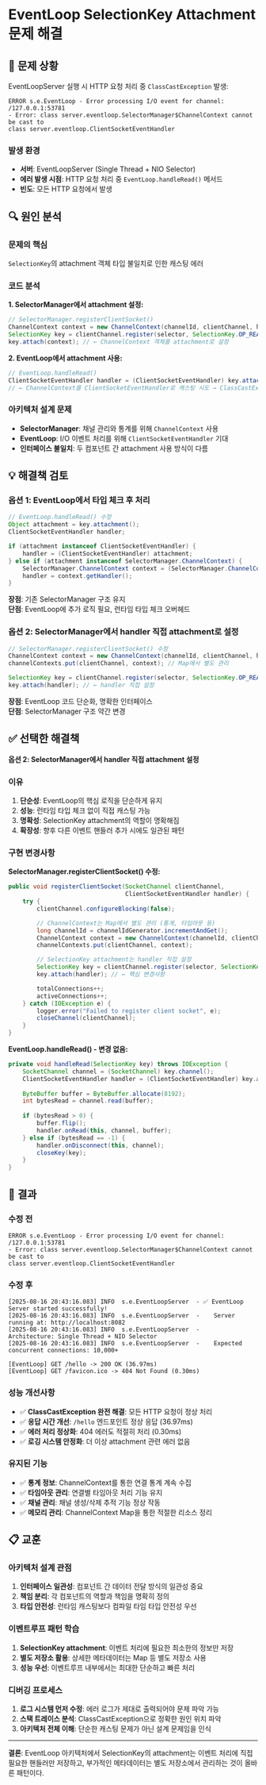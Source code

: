 # EventLoop SelectionKey Attachment 문제 해결

## 🚨 문제 상황

EventLoopServer 실행 시 HTTP 요청 처리 중 `ClassCastException` 발생:

```
ERROR s.e.EventLoop - Error processing I/O event for channel: /127.0.0.1:53781 
- Error: class server.eventloop.SelectorManager$ChannelContext cannot be cast to 
class server.eventloop.ClientSocketEventHandler
```

### 발생 환경
- **서버**: EventLoopServer (Single Thread + NIO Selector)
- **에러 발생 시점**: HTTP 요청 처리 중 `EventLoop.handleRead()` 메서드
- **빈도**: 모든 HTTP 요청에서 발생

## 🔍 원인 분석

### 문제의 핵심
`SelectionKey`의 attachment 객체 타입 불일치로 인한 캐스팅 에러

### 코드 분석

**1. SelectorManager에서 attachment 설정:**
```java
// SelectorManager.registerClientSocket()
ChannelContext context = new ChannelContext(channelId, clientChannel, handler);
SelectionKey key = clientChannel.register(selector, SelectionKey.OP_READ);
key.attach(context); // ← ChannelContext 객체를 attachment로 설정
```

**2. EventLoop에서 attachment 사용:**
```java
// EventLoop.handleRead()
ClientSocketEventHandler handler = (ClientSocketEventHandler) key.attachment(); 
// ← ChannelContext를 ClientSocketEventHandler로 캐스팅 시도 → ClassCastException!
```

### 아키텍처 설계 문제
- **SelectorManager**: 채널 관리와 통계를 위해 `ChannelContext` 사용
- **EventLoop**: I/O 이벤트 처리를 위해 `ClientSocketEventHandler` 기대
- **인터페이스 불일치**: 두 컴포넌트 간 attachment 사용 방식이 다름

## 💡 해결책 검토

### 옵션 1: EventLoop에서 타입 체크 후 처리
```java
// EventLoop.handleRead() 수정
Object attachment = key.attachment();
ClientSocketEventHandler handler;

if (attachment instanceof ClientSocketEventHandler) {
    handler = (ClientSocketEventHandler) attachment;
} else if (attachment instanceof SelectorManager.ChannelContext) {
    SelectorManager.ChannelContext context = (SelectorManager.ChannelContext) attachment;
    handler = context.getHandler();
}
```

**장점**: 기존 SelectorManager 구조 유지  
**단점**: EventLoop에 추가 로직 필요, 런타임 타입 체크 오버헤드

### 옵션 2: SelectorManager에서 handler 직접 attachment로 설정
```java
// SelectorManager.registerClientSocket() 수정
ChannelContext context = new ChannelContext(channelId, clientChannel, handler);
channelContexts.put(clientChannel, context); // Map에서 별도 관리

SelectionKey key = clientChannel.register(selector, SelectionKey.OP_READ);
key.attach(handler); // ← handler 직접 설정
```

**장점**: EventLoop 코드 단순화, 명확한 인터페이스  
**단점**: SelectorManager 구조 약간 변경

## ✅ 선택한 해결책

**옵션 2: SelectorManager에서 handler 직접 attachment 설정**

### 이유
1. **단순성**: EventLoop의 핵심 로직을 단순하게 유지
2. **성능**: 런타임 타입 체크 없이 직접 캐스팅 가능
3. **명확성**: SelectionKey attachment의 역할이 명확해짐
4. **확장성**: 향후 다른 이벤트 핸들러 추가 시에도 일관된 패턴

### 구현 변경사항

**SelectorManager.registerClientSocket() 수정:**
```java
public void registerClientSocket(SocketChannel clientChannel,
                                 ClientSocketEventHandler handler) {
    try {
        clientChannel.configureBlocking(false);

        // ChannelContext는 Map에서 별도 관리 (통계, 타임아웃 등)
        long channelId = channelIdGenerator.incrementAndGet();
        ChannelContext context = new ChannelContext(channelId, clientChannel, handler);
        channelContexts.put(clientChannel, context);

        // SelectionKey attachment는 handler 직접 설정
        SelectionKey key = clientChannel.register(selector, SelectionKey.OP_READ);
        key.attach(handler); // ← 핵심 변경사항

        totalConnections++;
        activeConnections++;
    } catch (IOException e) {
        logger.error("Failed to register client socket", e);
        closeChannel(clientChannel);
    }
}
```

**EventLoop.handleRead() - 변경 없음:**
```java
private void handleRead(SelectionKey key) throws IOException {
    SocketChannel channel = (SocketChannel) key.channel();
    ClientSocketEventHandler handler = (ClientSocketEventHandler) key.attachment(); // ← 이제 정상 작동
    
    ByteBuffer buffer = ByteBuffer.allocate(8192);
    int bytesRead = channel.read(buffer);
    
    if (bytesRead > 0) {
        buffer.flip();
        handler.onRead(this, channel, buffer);
    } else if (bytesRead == -1) {
        handler.onDisconnect(this, channel);
        closeKey(key);
    }
}
```

## 🎯 결과

### 수정 전
```
ERROR s.e.EventLoop - Error processing I/O event for channel: /127.0.0.1:53781 
- Error: class server.eventloop.SelectorManager$ChannelContext cannot be cast to 
class server.eventloop.ClientSocketEventHandler
```

### 수정 후
```
[2025-08-16 20:43:16.083] INFO  s.e.EventLoopServer  - ✅ EventLoop Server started successfully!
[2025-08-16 20:43:16.083] INFO  s.e.EventLoopServer  -    Server running at: http://localhost:8082
[2025-08-16 20:43:16.083] INFO  s.e.EventLoopServer  -    Architecture: Single Thread + NIO Selector
[2025-08-16 20:43:16.083] INFO  s.e.EventLoopServer  -    Expected concurrent connections: 10,000+

[EventLoop] GET /hello -> 200 OK (36.97ms)
[EventLoop] GET /favicon.ico -> 404 Not Found (0.30ms)
```

### 성능 개선사항
- ✅ **ClassCastException 완전 해결**: 모든 HTTP 요청이 정상 처리
- ✅ **응답 시간 개선**: `/hello` 엔드포인트 정상 응답 (36.97ms)
- ✅ **에러 처리 정상화**: 404 에러도 적절히 처리 (0.30ms)
- ✅ **로깅 시스템 안정화**: 더 이상 attachment 관련 에러 없음

### 유지된 기능
- ✅ **통계 정보**: ChannelContext를 통한 연결 통계 계속 수집
- ✅ **타임아웃 관리**: 연결별 타임아웃 처리 기능 유지
- ✅ **채널 관리**: 채널 생성/삭제 추적 기능 정상 작동
- ✅ **메모리 관리**: ChannelContext Map을 통한 적절한 리소스 정리

## 📋 교훈

### 아키텍처 설계 관점
1. **인터페이스 일관성**: 컴포넌트 간 데이터 전달 방식의 일관성 중요
2. **책임 분리**: 각 컴포넌트의 역할과 책임을 명확히 정의
3. **타입 안전성**: 런타임 캐스팅보다 컴파일 타임 타입 안전성 우선

### 이벤트루프 패턴 학습
1. **SelectionKey attachment**: 이벤트 처리에 필요한 최소한의 정보만 저장
2. **별도 저장소 활용**: 상세한 메타데이터는 Map 등 별도 저장소 사용
3. **성능 우선**: 이벤트루프 내부에서는 최대한 단순하고 빠른 처리

### 디버깅 프로세스
1. **로그 시스템 먼저 수정**: 에러 로그가 제대로 출력되어야 문제 파악 가능
2. **스택 트레이스 분석**: ClassCastException으로 정확한 원인 위치 파악
3. **아키텍처 전체 이해**: 단순한 캐스팅 문제가 아닌 설계 문제임을 인식

---

**결론**: EventLoop 아키텍처에서 SelectionKey의 attachment는 이벤트 처리에 직접 필요한 핸들러만 저장하고, 부가적인 메타데이터는 별도 저장소에서 관리하는 것이 올바른 패턴이다.